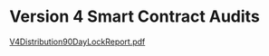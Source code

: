 # Version 4 Smart Contract Audits

[V4Distribution90DayLockReport.pdf](https://github.com/user-attachments/files/17210140/V4Distribution90DayLockReport.pdf)

